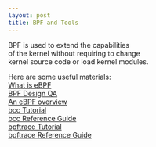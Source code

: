 ```yaml
---
layout: post
title: BPF and Tools
---
```


BPF is used to extend the capabilities   
of the kernel without requiring to change   
kernel source code or load kernel modules.

Here are some useful materials:   
[What is eBPF](https://ebpf.io/what-is-ebpf/)   
[BPF Design QA](https://www.kernel.org/doc/html/latest/bpf/bpf_design_QA.html)   
[An eBPF overview](https://www.collabora.com/news-and-blog/blog/2019/04/05/an-ebpf-overview-part-1-introduction/)   
[bcc Tutorial](https://github.com/iovisor/bcc/blob/master/docs/tutorial.md)   
[bcc Reference Guide](https://github.com/iovisor/bcc/blob/master/docs/reference_guide.md)   
[bpftrace Tutorial](https://github.com/iovisor/bpftrace/blob/master/docs/tutorial_one_liners.md)   
[bpftrace Reference Guide](https://github.com/iovisor/bpftrace/blob/master/docs/reference_guide.md)
